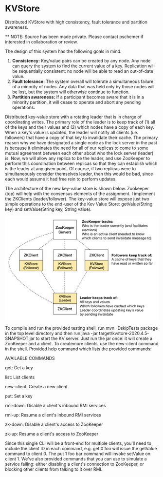 # KVStore
Distributed KVStore with high consistency, fault tolerance and partition awareness.

** NOTE: Source has been made private. Please contact pschemer if interested in collaboration or review.

The design of this system has the following goals in mind:

1. **Consistency:** Key/value pairs can be created by any node. Any node can query the system to find the current value of a key. Replication will be sequentially consistent: no node will be able to read an out-of-date value.
2. **Fault tolerance:** The system overall will tolerate a simultaneous failure of a minority of nodes. Any data that was held only by those nodes will be lost, but the system will otherwise continue to function.
3. **Partition awareness:** If a participant becomes aware that it is in a minority partition, it will cease to operate and abort any pending operations.

Distributed key-value store with a rotating leader that is in charge of coordinating writes. The primary role of the leader is to keep track of (1) all of the keys and their values and (2) which nodes have a copy of each key. When a key&#39;s value is updated, the leader will notify all clients (i.e. followers) that have a copy of that key to invalidate their cache. The primary reason why we have designated a single node as the lock server in the past is because it eliminates the need for all of our replicas to come to some mutual agreement between each other about who the lock server (leader) is. Now, we will allow any replica to be the leader, and use ZooKeeper to perform this coordination between replicas so that they can establish which is the leader at any given point. Of course, if two replicas were to simultaneously consider themselves leader, then this would be bad, since each would assume it had free rein to perform updates.

The architecture of the new key-value store is shown below. Zookeeper (top) will help with the consensus elements of the assignment. I implement the ZKClients (leader/follower). The key-value store will expose just two simple operations to the end-user of the Kev Value Store: getValue(String key) and setValue(String key, String value).

![](RackMultipart20210507-4-w61fug_html_1de6d7ed55d8c6f5.png)

To compile and run the provided testing shell, run mvn -DskipTests package in the top level directory and then run java -jar target/kvstore-2020.4.5-SNAPSHOT.jar to start the KV server. Just run the jar once: it will create a ZooKeeper and a client. To createmore clients, use the new-client command in the shell. Provided help command which lists the provided commands:


AVAILABLE COMMANDS

get: Get a key

list: List clients

new-client: Create a new client

put: Set a key

rmi-down: Disable a client&#39;s inbound RMI services

rmi-up: Resume a client&#39;s inbound RMI services

zk-down: Disable a client&#39;s access to ZooKeeper

zk-up: Resume a client&#39;s access to ZooKeeper

Since this single CLI will be a front-end for multiple clients, you&#39;ll need to include the client ID in each command, e.g. get 0 foo will issue the getValue command to client 0. The put 1 foo bar command will invoke setValue on client 1. We&#39;ve also provided commands that you can use to simulate a service failing: either disabling a client&#39;s connection to ZooKeeper, or blocking other clients from talking to it over RMI.
